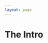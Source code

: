 ```yaml
---
layout: page
---
```

<h1 class="page-title centered">The <span class="bold accent">Intro</span></h1>